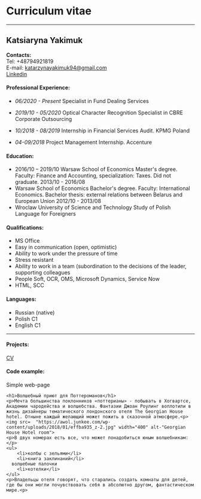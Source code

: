 # Curriculum vitae
---------
## Katsiaryna Yakimuk
**Contacts:**  
Tel: +48794921819  
E-mail: katarzynayakimuk94@gmail.com  
[Linkedin](https://www.linkedin.com/in/katsiaryna-yakimuk-76266912b/)

#### **Professional Experience:**
- *06/2020 - Present*
  Specialist in Fund Dealing Services


 - *2019/10 - 05/2020*
  Optical Character Recognition Specialist in CBRE Corporate Outsourcing


 - *10/2018 - 08/2019*
Internship in Financial Services Audit. KPMG Poland

 - *04-09/2018*
Project Management Internship. Accenture

#### **Education:**

- 2016/10 – 2019/10 
Warsaw School of Economics 
Master's degree. Faculty: Finance and Accounting, specialization: Taxes. Did not graduate. 
2013/10 - 2016/08 
- Warsaw School of Economics 
Bachelor's degree. Faculty: International Economics. Bachelor thesis: external relations between Belarus and European Union 
2012/10 - 2013/08 
- Wroclaw University of Science and Technology 
Study of Polish Language for Foreigners 


#### **Qualifications:**                             
 - MS Office 
 - Easy in communication (open, optimistic) 
 - Ability to work under the pressure of time 
 - Stress resistant 
 - Ability to work in a team (subordination to the decisions of the leader, supporting colleagues
 - People Soft, OCR, OMS, Microsoft Dynamics, Service Now
 - HTML, SCC


#### **Languages:**
 - Russian (native)
 - Polish C1 
 - English C1  

---------

#### **Projects:**
[CV](https://github.com/Katya911/rsschool-cv)

#### **Code example:**
Simple web-page
```
<h1>Волшебный приют для Поттероманов</h1>
<p>Мечта большинства поклонников «поттерианы» - побывать в Хогвартсе, Академии чародейства и волшебства. Фантазии Джоан Роулинг воплотили в жизнь дизайнеры тематического лондонского отеля The Georgian House hotel. Отныне каждый желающий может пожить в сказочной атмосфере.<p>
<img src=  "https://awol.junkee.com/wp-content/uploads/2018/01/effba935_z-2.jpg" width="400" alt-"Georgian House Hotel room">
<p>В двух номерах есть все, что может понадобиться юным волшебникам:</p>
<ul>
	<li>колбы с зельями</li>
	<li>книга заклинаний</li>
  волшебные палочки
	<li>котелки</li>
</ul>
<p>Владельцы отеля говорят, что старались создать комнаты для детей, где бы они могли почувствовать себя в абсолютно другом, фантастическом мире.<p>
```


